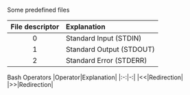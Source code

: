 Some predefined files

|File descriptor|Explanation|
|:-:|:-|
|0|Standard Input (STDIN)|
|1|Standard Output (STDOUT)|
|2|Standard Error (STDERR)|

Bash Operators
|Operator|Explanation|
|:-:|-:|
|<<|Redirection|
|>>|Redirection|